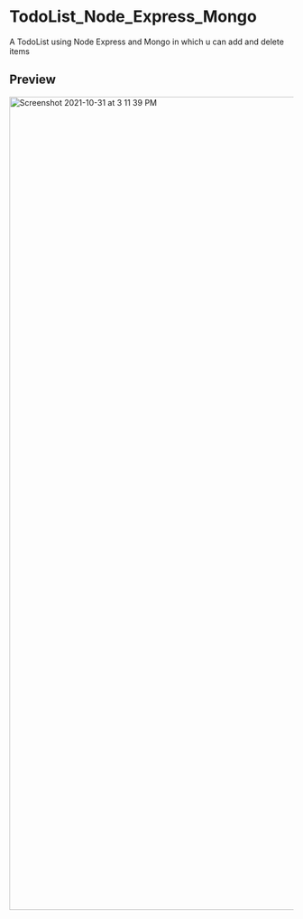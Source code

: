 # TodoList_Node_Express_Mongo
A TodoList using Node Express and Mongo in which u can add and delete items

## Preview
<img width="1440" alt="Screenshot 2021-10-31 at 3 11 39 PM" src="https://user-images.githubusercontent.com/64217477/139576589-9e3d573a-9a21-426f-8a9a-1590025bcb07.png">
